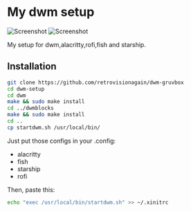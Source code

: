 # My dwm setup

![Screenshot](https://github.com/retrovisionagain/dwm-setup/blob/main/screenshots/artix-dwm.png)
![Screenshot](https://github.com/retrovisionagain/dwm-setup/blob/main/screenshots/artix-dwm-cmatrix.png)

My setup for dwm,alacritty,rofi,fish and starship.

## Installation
```bash
git clone https://github.com/retrovisionagain/dwm-gruvbox
cd dwm-setup
cd dwm
make && sudo make install
cd ../dwmblocks
make && sudo make install
cd ..
cp startdwm.sh /usr/local/bin/
```

Just put those configs in your .config:
- alacritty
- fish
- starship
- rofi

Then, paste this:
```bash
echo "exec /usr/local/bin/startdwm.sh" >> ~/.xinitrc
```
